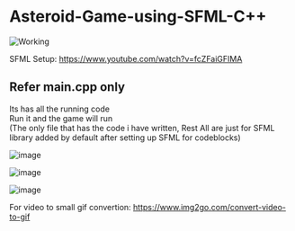 # Asteroid-Game-using-SFML-C++

![Working](./VID-20210706-WA-1625554464352.gif)


SFML Setup: https://www.youtube.com/watch?v=fcZFaiGFIMA

<h2>Refer main.cpp only</h2> 
Its has all the running code
<br>
Run it and the game will run 
<br>
(The only file that has the code i have written, Rest All are just for SFML library added by default after setting up SFML for codeblocks)<br>


![image](https://user-images.githubusercontent.com/42890838/100061776-9234da80-2e54-11eb-9124-96ef4faa217b.png)

![image](https://user-images.githubusercontent.com/42890838/100061786-95c86180-2e54-11eb-965e-b87e2a553c74.png)

![image](https://user-images.githubusercontent.com/42890838/100061803-9bbe4280-2e54-11eb-8372-22586707462f.png)

For video to small gif convertion: https://www.img2go.com/convert-video-to-gif
